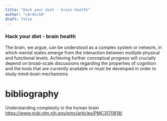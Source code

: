 ```yaml
---
title: "Hack your diet - brain health"
author: "c4r4nch0"
draft: false
---
```

 ### Hack your diet - brain health
  The brain, we argue, can be understood as a complex system or network, in which mental states emerge from the interaction between multiple physical and functional levels. Achieving further conceptual progress will crucially depend on broad-scale discussions regarding the properties of cognition and the tools that are currently available or must be developed in order to study mind–brain mechanisms


  # bibliography
  Understanding complexity in the human brain
https://www.ncbi.nlm.nih.gov/pmc/articles/PMC3170818/
